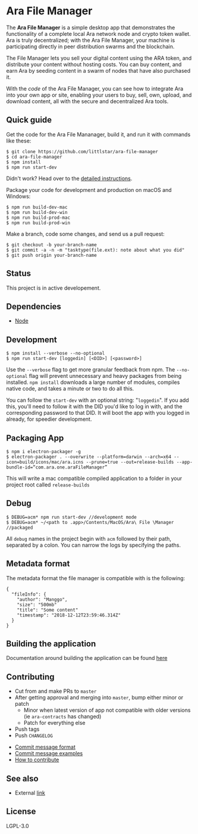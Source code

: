 # Ara File Manager

The **Ara File Manager** is a simple desktop app that demonstrates the functionality of a complete local Ara network node and crypto token wallet.
Ara is truly decentralized; with the Ara File Manager, your machine is participating directly in peer distribution swarms and the blockchain.

The File Manager lets you sell your digital content using the ARA token, and distribute your content without hosting costs.
You can buy content, and earn Ara by seeding content in a swarm of nodes that have also purchased it.

With the _code_ of the Ara File Manager, you can see how to integrate Ara into your own app or site,
enabling your users to buy, sell, own, upload, and download content, all with the secure and decentralized Ara tools.

## Quick guide

Get the code for the Ara File Mananager, build it, and run it with commands like these:

```shell
$ git clone https://github.com/littlstar/ara-file-manager
$ cd ara-file-manager
$ npm install
$ npm run start-dev
```

Didn't work? Head over to the [detailed instructions](https://github.com/arablocks/ara-file-manager/blob/master/.github/INSTALL.md).

Package your code for development and production on macOS and Windows:

```shell
$ npm run build-dev-mac
$ npm run build-dev-win
$ npm run build-prod-mac
$ npm run build-prod-win
```

Make a branch, code some changes, and send us a pull request:

```shell
$ git checkout -b your-branch-name
$ git commit -a -n -m "tasktype(file.ext): note about what you did"
$ git push origin your-branch-name
```

## Status

This project is in active developement.

## Dependencies

- [Node](https://nodejs.org/en/download/)

## Development

```shell
$ npm install --verbose --no-optional
$ npm run start-dev [loggedin] [<DID>] [<password>]
```

Use the `--verbose` flag to get more granular feedback from npm.
The `--no-optional` flag will prevent unnecessary and heavy packages from being installed.
`npm install` downloads a large number of modules, compiles native code, and takes a minute or two to do all this.

You can follow the `start-dev` with an optional string: "`loggedin`". If you add this, you'll need to follow it with the DID you'd like to log in with, and the corresponding password to that DID. It will boot the app with you logged in already, for speedier development.

## Packaging App

```shell
$ npm i electron-packager -g
$ electron-packager . --overwrite --platform=darwin --arch=x64 --icon=build/icons/mac/ara.icns --prune=true --out=release-builds --app-bundle-id=“com.ara.one.araFileManager”
```

This will write a mac compatible compiled application to a folder in your project root called `release-builds`

## Debug

```shell
$ DEBUG=acm* npm run start-dev //development mode
$ DEBUG=acm* ~/<path to .app>/Contents/MacOS/Ara\ File \Manager //packaged
```

All `debug` names in the project begin with `acm` followed by their path, separated by a colon. You can narrow the logs by specifying the paths.

## Metadata format

The metadata format the file manager is compatible with is the following:

```shell
{
  "fileInfo": {
    "author": "Manggo",
    "size": "500mb"
    "title": "Some content"
    "timestamp": "2018-12-12T23:59:46.314Z"
  }
}
```

## Building the application

Documentation around building the application can be found [here](https://github.com/arablocks/ara-file-manager/blob/master/.github/BUILD.md)

## Contributing

* Cut from and make PRs to `master`
* After getting approval and merging into `master`, bump either minor or patch
  - Minor when latest version of app not compatible with older versions (ie `ara-contracts` has changed)
  - Patch for everything else
* Push tags
* Push `CHANGELOG`

- [Commit message format](https://github.com/arablocks/ara-file-manager/blob/master/.github/COMMIT_FORMAT.md)
- [Commit message examples](https://github.com/arablocks/ara-file-manager/blob/master/.github/COMMIT_FORMAT_EXAMPLES.md)
- [How to contribute](https://github.com/arablocks/ara-file-manager/blob/master/.github/CONTRIBUTING.md)

## See also

- External [link](https://goo.gl/67cqTC)

## License

LGPL-3.0
